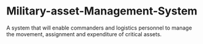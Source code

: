 # Military-asset-Management-System
A system that will enable commanders and logistics personnel to manage the movement, assignment and expenditure of critical assets.
